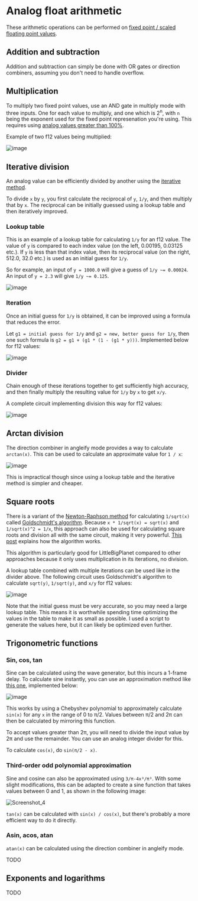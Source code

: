 # Analog float arithmetic

These arithmetic operations can be performed on [fixed point / scaled floating point values](/wiki/computing-components/analog-value-representations/README.md#fixed-point).

## Addition and subtraction

Addition and subtraction can simply be done with OR gates or direction combiners, assuming you don't need to handle overflow.

## Multiplication

To multiply two fixed point values, use an AND gate in multiply mode with three inputs. One for each value to multiply, and one which is 2<sup>n</sup>, with `n` being the exponent used for the fixed point represenation you're using. This requires using [analog values greater than 100%](/wiki/game-mechanics/gate-behavior/README.md#inf-nan-and-illegal-values).

Example of two f12 values being multiplied:

![image](multiply1.png)


## Iterative division

An analog value can be efficiently divided by another using the [iterative method](https://en.wikipedia.org/wiki/Iterative_method).

To divide `x` by `y`, you first calculate the reciprocal of `y`, `1/y`, and then multiply that by `x`. The reciprocal can be initially guessed using a lookup table and then iteratively improved.

### Lookup table

This is an example of a lookup table for calculating `1/y` for an f12 value. The value of `y` is compared to each index value (on the left, 0.00195, 0.03125 etc.). If `y` is less than that index value, then its reciprocal value (on the right, 512.0, 32.0 etc.) is used as an initial guess for `1/y`.

So for example, an input of `y = 1000.0` will give a guess of `1/y ~= 0.00024`. An input of `y = 2.3` will give `1/y ~= 0.125`.

![image](lookup_table1.png)

### Iteration

Once an initial guess for `1/y` is obtained, it can be improved using a formula that reduces the error.

Let `g1 = initial guess for 1/y` and `g2 = new, better guess for 1/y`, then one such formula is `g2 = g1 + (g1 * (1 - (g1 * y)))`. Implemented below for f12 values:

![image](division_iteration1.png)

### Divider

Chain enough of these iterations together to get sufficiently high accuracy, and then finally multiply the resulting value for `1/y` by `x` to get `x/y`.

A complete circuit implementing division this way for f12 values:

![image](divider1.png)

## Arctan division

The direction combiner in angleify mode provides a way to calculate `arctan(x)`. This can be used to calculate an approximate value for `1 / x`:

![image](arctan1.png)

This is impractical though since using a lookup table and the iterative method is simpler and cheaper.

## Square roots

There is a variant of the [Newton-Raphson method](https://en.wikipedia.org/wiki/Newton's_method) for calculating `1/sqrt(x)` called [Goldschmidt's algorithm](https://en.wikipedia.org/wiki/Methods_of_computing_square_roots#Goldschmidt's_algorithm). Because `x * 1/sqrt(x) = sqrt(x)` and `1/sqrt(x)^2 = 1/x`, this approach can also be used for calculating square roots and division all with the same circuit, making it very powerful. [This post](https://cs.stackexchange.com/questions/113107/finding-square-root-without-division-and-initial-guess) explains how the algorithm works.

This algorithm is particularly good for LittleBigPlanet compared to other approaches because it only uses multiplication in its iterations, no division.

A lookup table combined with multiple iterations can be used like in the divider above. The following circuit uses Goldschmidt's algorithm to calculate `sqrt(y)`, `1/sqrt(y)`, and `x/y` for f12 values:

![image](goldschmidt1.png)

Note that the initial guess must be very accurate, so you may need a large lookup table. This means it is worthwhile spending time optimizing the values in the table to make it as small as possible. I used a script to generate the values here, but it can likely be optimized even further.

## Trigonometric functions

### Sin, cos, tan

Sine can be calculated using the wave generator, but this incurs a 1-frame delay. To calculate sine instantly, you can use an approximation method like [this one](https://androidcalculator.com/how-do-calculators-compute-sine/), implemented below:

![image](sine1.png)

This works by using a Chebyshev polynomial to approximately calculate `sin(x)` for any `x` in the range of 0 to π/2. Values between π/2 and 2π can then be calculated by mirroring this function.

To accept values greater than 2π, you will need to divide the input value by 2π and use the remainder. You can use an analog integer divider for this.

To calculate `cos(x)`, do `sin(π/2 - x)`.

### Third-order odd polynomial approximation

Sine and cosine can also be approximated using `3/π-4x³/π³`.
With some slight modifications, this can be adapted to create a sine function that takes values between 0 and 1, as shown in the following image:

![Screenshot_4](https://github.com/user-attachments/assets/f134dca6-bfd0-4756-91bf-c3c8c8ddbeb6)

`tan(x)` can be calculated with `sin(x) / cos(x)`, but there's probably a more efficient way to do it directly.

### Asin, acos, atan

`atan(x)` can be calculated using the direction combiner in angleify mode.

TODO

## Exponents and logarithms

TODO
